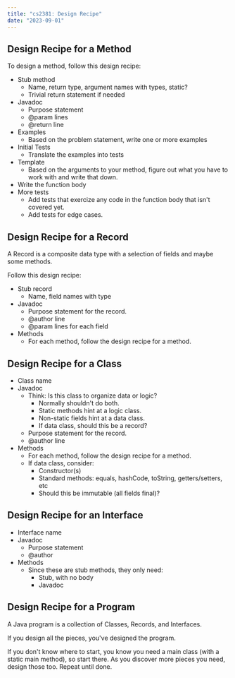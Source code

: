 ```yaml
---
title: "cs2381: Design Recipe"
date: "2023-09-01"
---
```


## Design Recipe for a Method

To design a method, follow this design recipe:

 - Stub method
   - Name, return type, argument names with types, static?
   - Trivial return statement if needed
 - Javadoc
   - Purpose statement
   - @param lines
   - @return line
 - Examples
   - Based on the problem statement, write one or more examples
 - Initial Tests
   - Translate the examples into tests
 - Template
   - Based on the arguments to your method, figure out what you
     have to work with and write that down.
 - Write the function body
 - More tests
   - Add tests that exercize any code in the function body
     that isn't covered yet.
   - Add tests for edge cases.

## Design Recipe for a Record

A Record is a composite data type with a selection of fields
and maybe some methods.

Follow this design recipe:

 - Stub record
   - Name, field names with type
 - Javadoc
   - Purpose statement for the record.
   - @author line
   - @param lines for each field
 - Methods
   - For each method, follow the design recipe for a method.

## Design Recipe for a Class

 - Class name
 - Javadoc
   - Think: Is this class to organize data or logic?
     - Normally shouldn't do both.
     - Static methods hint at a logic class.
     - Non-static fields hint at a data class.
     - If data class, should this be a record?
   - Purpose statement for the record.
   - @author line
 - Methods
   - For each method, follow the design recipe for a method.
   - If data class, consider:
     - Constructor(s)
     - Standard methods: equals, hashCode, toString, 
       getters/setters, etc
     - Should this be immutable (all fields final)?

## Design Recipe for an Interface

 - Interface name
 - Javadoc
   - Purpose statement
   - @author
 - Methods
   - Since these are stub methods, they only need:
     - Stub, with no body
     - Javadoc

## Design Recipe for a Program

A Java program is a collection of Classes, Records, and Interfaces.

If you design all the pieces, you've designed the program.

If you don't know where to start, you know you need a main class (with
a static main method), so start there. As you discover more pieces you
need, design those too. Repeat until done.
